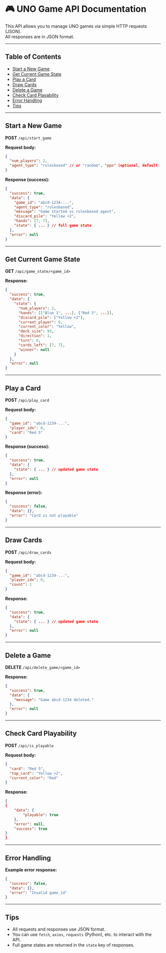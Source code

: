 # 🎮 UNO Game API Documentation

This API allows you to manage UNO games via simple HTTP requests (JSON).  
All responses are in JSON format.

---

## Table of Contents

- [Start a New Game](#start-a-new-game)
- [Get Current Game State](#get-current-game-state)
- [Play a Card](#play-a-card)
- [Draw Cards](#draw-cards)
- [Delete a Game](#delete-a-game)
- [Check Card Playability](#check-card-playability)
- [Error Handling](#error-handling)
- [Tips](#tips)

---

## Start a New Game

**POST** `/api/start_game`

**Request body:**
```json
{
  "num_players": 2,
  "agent_type": "rulesbased" // or "random", "ppo" (optional, default: "rulesbased")
}
```

**Response (success):**
```json
{
  "success": true,
  "data": {
    "game_id": "abcd-1234-...",
    "agent_type": "rulesbased",
    "message": "Game started vs rulesbased agent",
    "discard_pile": "Yellow +2",
    "hands": [7, 7],
    "state": { ... } // full game state
  },
  "error": null
}
```

---

## Get Current Game State

**GET** `/api/game_state/<game_id>`

**Response:**
```json
{
  "success": true,
  "data": {
    "state": {
      "num_players": 2,
      "hands": [["Blue 1", ...], ["Red 3", ...]],
      "discard_pile": ["Yellow +2"],
      "current_player": 0,
      "current_color": "Yellow",
      "deck_size": 93,
      "direction": 1,
      "turn": 0,
      "cards_left": [7, 7],
      "winner": null
    }
  },
  "error": null
}
```

---

## Play a Card

**POST** `/api/play_card`

**Request body:**
```json
{
  "game_id": "abcd-1234-...",
  "player_idx": 0,
  "card": "Red 5"
}
```

**Response (success):**
```json
{
  "success": true,
  "data": {
    "state": { ... } // updated game state
  },
  "error": null
}
```

**Response (error):**
```json
{
  "success": false,
  "data": {},
  "error": "Card is not playable"
}
```

---

## Draw Cards

**POST** `/api/draw_cards`

**Request body:**
```json
{
  "game_id": "abcd-1234-...",
  "player_idx": 0,
  "count": 1
}
```

**Response:**
```json
{
  "success": true,
  "data": {
    "state": { ... } // updated game state
  },
  "error": null
}
```

---

## Delete a Game

**DELETE** `/api/delete_game/<game_id>`

**Response:**
```json
{
  "success": true,
  "data": {
    "message": "Game abcd-1234 deleted."
  },
  "error": null
}
```

---

## Check Card Playability

**POST** `/api/is_playable`

**Request body:**
```json
{
  "card": "Red 5",
  "top_card": "Yellow +2",
  "current_color": "Red"
}
```

**Response:**
```json
{
{
    "data": {
        "playable": true
    },
    "error": null,
    "success": true
}
}
```

---

## Error Handling

**Example error response:**
```json
{
  "success": false,
  "data": {},
  "error": "Invalid game_id"
}
```

---

## Tips

- All requests and responses use JSON format.
- You can use `fetch`, `axios`, `requests` (Python), etc. to interact with the API.
- Full game states are returned in the `state` key of responses.
